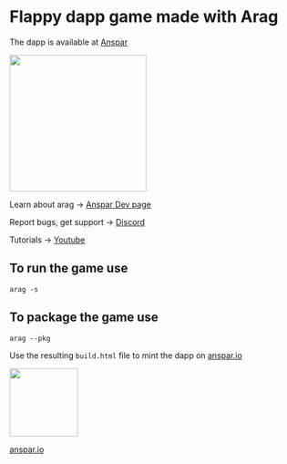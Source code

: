 # Flappy dapp game made with Arag

The dapp is available at [Anspar](https://rinkeby.anspar.io/app/launch?id=1)

<img src="https://ipfs.anspar.io/gateway/QmWk6y5Dkcp8jsqeYPi1hy8xMqhZ19Hx3TBtUCjqwntcjr" width=240></img>

Learn about arag -> [Anspar Dev page](https://anspar.io/dev)

Report bugs, get support -> [Discord](https://discord.gg/ENQfPEcrZJ)

Tutorials -> [Youtube](https://www.youtube.com/embed/6gErdx-llSg?list=PLynQF5IaLl6HypAzcdlxSqBdPshRNXtS6)

## To run the game use

    arag -s

## To package the game use

    arag --pkg

Use the resulting `build.html` file to mint the dapp on [anspar.io](https://anspar.io)

<img src="https://ipfs.anspar.io/gateway/QmbFhtCDafQg29u9dQgdAdDtGNoHPftN2HibpoDdxMtaX6" width=120></img>

[anspar.io](https://anspar.io)